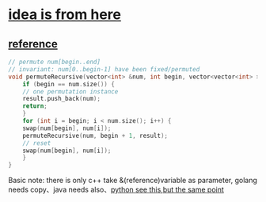 # [idea is from here](https://leetcode.com/problems/permutations/discuss/18247/My-elegant-recursive-C++-solution-with-inline-explanation?orderBy=most_votes)
## [reference](https://leetcode.wang/leetCode-46-Permutations.html)	
```cpp
// permute num[begin..end]
// invariant: num[0..begin-1] have been fixed/permuted
void permuteRecursive(vector<int> &num, int begin, vector<vector<int> > &result){
	if (begin == num.size()) {
	// one permutation instance
	result.push_back(num);
	return;
	}
	for (int i = begin; i < num.size(); i++) {
	swap(num[begin], num[i]);
	permuteRecursive(num, begin + 1, result);
	// reset
	swap(num[begin], num[i]);
	}
}
```

Basic note: there is only c++ take &(reference)variable as parameter, golang needs copy、java needs also、[python see this,but the same point](https://stackoverflow.com/questions/4081561/what-is-the-difference-between-list-and-list-in-python)
